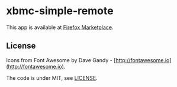 xbmc-simple-remote
==================

This app is available at [Firefox Marketplace](https://marketplace.firefox.com/app/xbmc-simple-remote).

## License

Icons from Font Awesome by Dave Gandy - [http://fontawesome.io](http://fontawesome.io).

The code is under MIT, see [LICENSE](https://github.com/fisch42/xbmc-simple-remote/blob/master/LICENSE).

